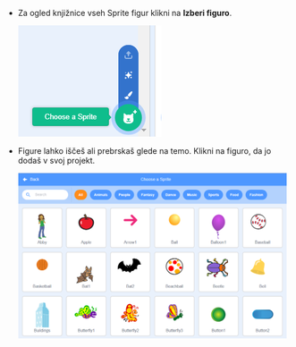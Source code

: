 + Za ogled knjižnice vseh Sprite figur klikni na **Izberi figuro**.
    
    ![posnetek zaslona](images/sprite-library.png)

+ Figure lahko iščeš ali prebrskaš glede na temo. Klikni na figuro, da jo dodaš v svoj projekt.
    
    ![posnetek zaslona](images/sprite-choose.png)